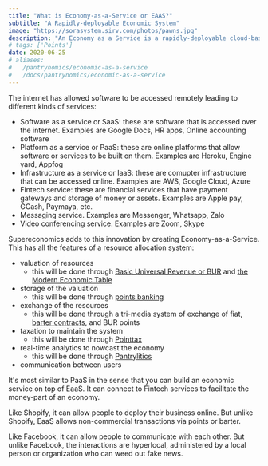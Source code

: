 ```yaml
---
title: "What is Economy-as-a-Service or EAAS?"
subtitle: "A Rapidly-deployable Economic System"
image: "https://sorasystem.sirv.com/photos/pawns.jpg"
description: "An Economy as a Service is a rapidly-deployable cloud-based economic system"
# tags: ['Points']
date: 2020-06-25
# aliases:
#   /pantrynomics/economic-as-a-service
#   /docs/pantrynomics/economic-as-a-service  
---
```



The internet has allowed software to be accessed remotely leading to different kinds of services:

- Software as a service or SaaS: these are software that is accessed over the internet. Examples are Google Docs, HR apps, Online accounting software
- Platform as a service or PaaS: these are online platforms that allow software or services to be built on them. Examples are Heroku, Engine yard, Appfog 
- Infrastructure as a service or IaaS: these are comupter infrastructure that can be accessed online. Examples are AWS, Google Cloud, Azure
- Fintech service: these are financial services that have payment gateways and storage of money or assets. Examples are Apple pay, GCash, Paymaya, etc. 
- Messaging service. Examples are Messenger, Whatsapp, Zalo 
- Video conferencing service. Examples are Zoom, Skype

Supereconomics adds to this innovation by creating Economy-as-a-Service. This has all the features of a resource allocation system:

- valuation of resources
  - this will be done through [Basic Universal Revenue or BUR](https://superphysics.org/social/economics/solutions/bur) and [the Modern Economic Table](https://superphysics.org/social/economics/solutions/modern-economic-table) 
- storage of the valuation
  - this will be done through [points banking](https://superphysics.org/social/economics/solutions/points-banking) 
- exchange of the resources
  - this will be done through a tri-media system of exchange of fiat, [barter contracts](https://superphysics.org/social/economics/why-business-is-immoral), and BUR points
- taxation to maintain the system
  - this will be done through [Pointtax](https://pantrypoints.com/pointtax)
- real-time analytics to nowcast the economy
  - this will be done through [Pantrylitics](https://pantrypoints.com/pantrylitics)
- communication between users


It's most similar to PaaS in the sense that you can build an economic service on top of EaaS. It can connect to Fintech services to facilitate the money-part of an economy. 

Like Shopify, it can allow people to deploy their business online. But unlike Shopify, EaaS allows non-commercial transactions via points or barter. 

Like Facebook, it can allow people to communicate with each other. But unlike Facebook, the interactions are hyperlocal, administered by a local person or organization who can weed out fake news. 
